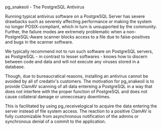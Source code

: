 pg_snakeoil - The PostgreSQL Antivirus

Running typical antivirus software on a PostgreSQL Server has severe
drawbacks such as severely affecting performance or making the system
no longer POSIX-compliant, which in turn is unsupported by the
community.  Further, the failure modes are extremely problematic when
a non-PostgreSQL-Aware scanner blocks access to a file due to
false-positives and bugs in the scanner software.

We typically recommend not to run such software on PostgreSQL servers,
as PostgreSQL - in contrast to lesser softwares - knows how to discern
between code and data and will not execute any viruses stored in a
database.

Though, due to bureaucratical reasons, installing an antivirus cannot
be avoided by all of credativ's customers.  The motivation for
pg_snakeoil is to provide ClamAV scanning of all data entereing a
PostgreSQL in a way that does not interfere with the proper function
of PostgreSQL and does not cause collateral damage or unneccesary
downtimes.

This is facilitated by using pg_receivelogical to acquire the data
entering the server instead of file system access.  The reaction to a
positive ClamAV is fully customizable from asynchronous notification
of the admins or synchronous denial of a commit to the application.
